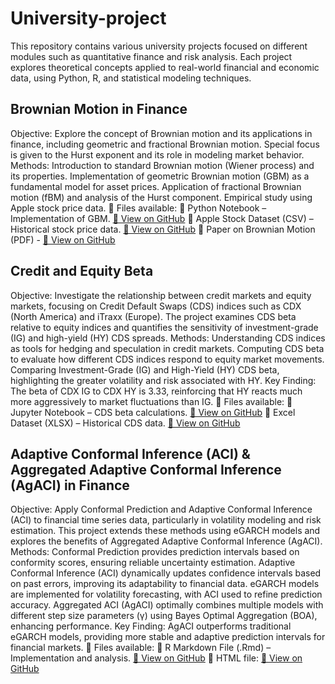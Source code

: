 # University-project
This repository contains various university projects focused on different modules such as quantitative finance and risk analysis. Each project explores theoretical concepts applied to real-world financial and economic data, using Python, R, and statistical modeling techniques.
## Brownian Motion in Finance
Objective: Explore the concept of Brownian motion and its applications in finance, including geometric and fractional Brownian motion. Special focus is given to the Hurst exponent and its role in modeling market behavior.
 Methods:
Introduction to standard Brownian motion (Wiener process) and its properties.
Implementation of geometric Brownian motion (GBM) as a fundamental model for asset prices.
Application of fractional Brownian motion (fBM) and analysis of the Hurst component.
Empirical study using Apple stock price data.
📌 Files available:
📂 Python Notebook – Implementation of GBM. [🔗 View on GitHub](https://github.com/ghazzoul12/University-project/blob/main/GBM.ipynb)
📂 Apple Stock Dataset (CSV) – Historical stock price data. [🔗 View on GitHub](https://github.com/ghazzoul12/University-project/blob/main/AAPL.csv)
📂 Paper on Brownian Motion (PDF) - [🔗 View on GitHub](https://github.com/ghazzoul12/University-project/blob/main/Brownian%20motion)

## Credit and Equity Beta
Objective: Investigate the relationship between credit markets and equity markets, focusing on Credit Default Swaps (CDS) indices such as CDX (North America) and iTraxx (Europe). The project examines CDS beta relative to equity indices and quantifies the sensitivity of investment-grade (IG) and high-yield (HY) CDS spreads.
 Methods:
Understanding CDS indices as tools for hedging and speculation in credit markets.
Computing CDS beta to evaluate how different CDS indices respond to equity market movements.
Comparing Investment-Grade (IG) and High-Yield (HY) CDS beta, highlighting the greater volatility and risk associated with HY.
Key Finding: The beta of CDX IG to CDX HY is 3.33, reinforcing that HY reacts much more aggressively to market fluctuations than IG.
📌 Files available:
📂 Jupyter Notebook – CDS beta calculations. [🔗 View on GitHub](https://github.com/ghazzoul12/University-project/blob/main/Project_Creditandequitybeta.ipynb)
📂 Excel Dataset (XLSX) – Historical CDS data. [🔗 View on GitHub](https://github.com/ghazzoul12/University-project/blob/main/HistoricalIndices.xlsx)

## Adaptive Conformal Inference (ACI) & Aggregated Adaptive Conformal Inference (AgACI) in Finance
Objective: Apply Conformal Prediction and Adaptive Conformal Inference (ACI) to financial time series data, particularly in volatility modeling and risk estimation. This project extends these methods using eGARCH models and explores the benefits of Aggregated Adaptive Conformal Inference (AgACI).
 Methods:
Conformal Prediction provides prediction intervals based on conformity scores, ensuring reliable uncertainty estimation.
Adaptive Conformal Inference (ACI) dynamically updates confidence intervals based on past errors, improving its adaptability to financial data.
eGARCH models are implemented for volatility forecasting, with ACI used to refine prediction accuracy.
Aggregated ACI (AgACI) optimally combines multiple models with different step size parameters (γ) using Bayes Optimal Aggregation (BOA), enhancing performance.
Key Finding: AgACI outperforms traditional eGARCH models, providing more stable and adaptive prediction intervals for financial markets.
📌 Files available:
📜 R Markdown File (.Rmd) – Implementation and analysis. [🔗 View on GitHub](https://github.com/ghazzoul12/University-project/blob/main/R%20markdown%20file%20for%20ACI%20AgACI)
📜 HTML file: [🔗 View on GitHub](https://github.com/ghazzoul12/University-project/blob/main/ACI%20AgACI)




